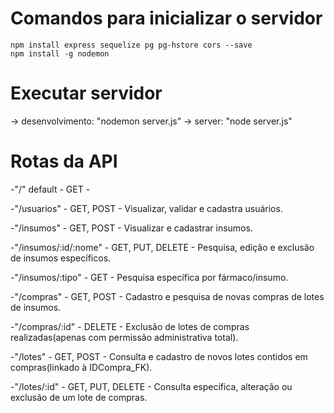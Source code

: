 # Comandos para inicializar o servidor
    npm install express sequelize pg pg-hstore cors --save
    npm install -g nodemon

# Executar servidor 
  -> desenvolvimento: "nodemon server.js"
  -> server: "node server.js"

# Rotas da API
-"/" default - GET -

-"/usuarios" - GET, POST - Visualizar, validar e cadastra usuários.

-"/insumos" - GET, POST - Visualizar e cadastrar insumos.

-"/insumos/:id/:nome" - GET, PUT, DELETE - Pesquisa, edição e exclusão de insumos específicos.

-"/insumos/:tipo" - GET - Pesquisa específica por fármaco/insumo.

-"/compras" - GET, POST - Cadastro e pesquisa de novas compras de lotes de insumos.

-"/compras/:id" - DELETE - Exclusão de lotes de compras realizadas(apenas com permissão administrativa total).

-"/lotes" - GET, POST - Consulta e cadastro de novos lotes contidos em compras(linkado à IDCompra_FK).

-"/lotes/:id" - GET, PUT, DELETE - Consulta específica, alteração ou exclusão de um lote de compras.
